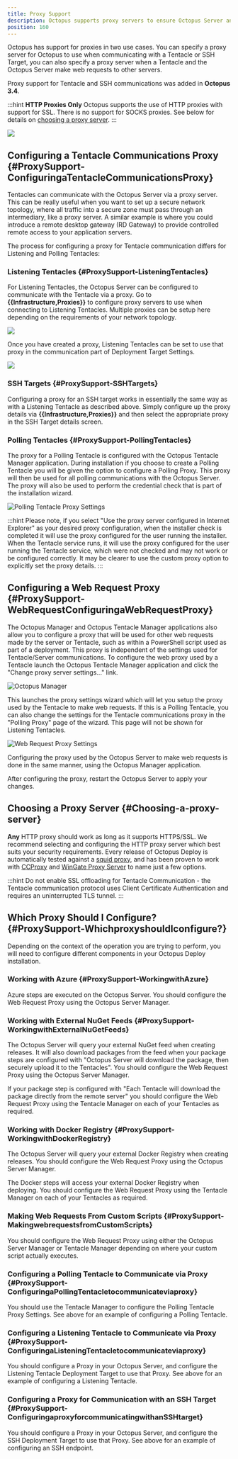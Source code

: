 ```yaml
---
title: Proxy Support
description: Octopus supports proxy servers to ensure Octopus Server and Tentacle can operate correctly.
position: 160
---
```


Octopus has support for proxies in two use cases. You can specify a proxy server for Octopus to use when communicating with a Tentacle or SSH Target, you can also specify a proxy server when a Tentacle and the Octopus Server make web requests to other servers.

Proxy support for Tentacle and SSH communications was added in **Octopus 3.4**.

:::hint
**HTTP Proxies Only**
Octopus supports the use of HTTP proxies with support for SSL. There is no support for SOCKS proxies. See below for details on [choosing a proxy server](#Choosing-a-proxy-server).
:::

![](images/proxy-support.png)

## Configuring a Tentacle Communications Proxy {#ProxySupport-ConfiguringaTentacleCommunicationsProxy}

Tentacles can communicate with the Octopus Server via a proxy server. This can be really useful when you want to set up a secure network topology, where all traffic into a secure zone must pass through an intermediary, like a proxy server. A similar example is where you could introduce a remote desktop gateway (RD Gateway) to provide controlled remote access to your application servers.

The process for configuring a proxy for Tentacle communication differs for Listening and Polling Tentacles:

### Listening Tentacles {#ProxySupport-ListeningTentacles}

For Listening Tentacles, the Octopus Server can be configured to communicate with the Tentacle via a proxy. Go to **{{Infrastructure,Proxies}}** to configure proxy servers to use when connecting to Listening Tentacles. Multiple proxies can be setup here depending on the requirements of your network topology.

![](images/proxy-create.png)

Once you have created a proxy, Listening Tentacles can be set to use that proxy in the communication part of Deployment Target Settings.

![](images/machine-proxy.png)

### SSH Targets {#ProxySupport-SSHTargets}

Configuring a proxy for an SSH target works in essentially the same way as with a Listening Tentacle as described above. Simply configure up the proxy details via **{{Infrastructure,Proxies}}** and then select the appropriate proxy in the SSH Target details screen.

### Polling Tentacles {#ProxySupport-PollingTentacles}

The proxy for a Polling Tentacle is configured with the Octopus Tentacle Manager application. During installation if you choose to create a Polling Tentacle you will be given the option to configure a Polling Proxy. This proxy will then be used for all polling communications with the Octopus Server. The proxy will also be used to perform the credential check that is part of the installation wizard.

![Polling Tentacle Proxy Settings](images/polling-tentacle-proxy-settings.png)

:::hint
Please note, if you select "Use the proxy server configured in Internet Explorer" as your desired proxy configuration, when the installer check is completed it will use the proxy configured for the user running the installer. When the Tentacle service runs, it will use the proxy configured for the user running the Tentacle service, which were not checked and may not work or be configured correctly. It may be clearer to use the custom proxy option to explicitly set the proxy details.
:::

## Configuring a Web Request Proxy {#ProxySupport-WebRequestConfiguringaWebRequestProxy}

The Octopus Manager and Octopus Tentacle Manager applications also allow you to configure a proxy that will be used for other web requests made by the server or Tentacle, such as within a PowerShell script used as part of a deployment. This proxy is independent of the settings used for Tentacle/Server communications. To configure the web proxy used by a Tentacle launch the Octopus Tentacle Manager application and click the "Change proxy server settings..." link.

![Octopus Manager](images/octopus-manager.png)

This launches the proxy settings wizard which will let you setup the proxy used by the Tentacle to make web requests. If this is a Polling Tentacle, you can also change the settings for the Tentacle communications proxy in the "Polling Proxy" page of the wizard. This page will not be shown for Listening Tentacles.

![Web Request Proxy Settings](images/web-request-proxy-settings.png)

Configuring the proxy used by the Octopus Server to make web requests is done in the same manner, using the Octopus Manager application. 

After configuring the proxy, restart the Octopus Server to apply your changes.

## Choosing a Proxy Server {#Choosing-a-proxy-server}

 **Any** HTTP proxy should work as long as it supports HTTPS/SSL. We recommend selecting and configuring the HTTP proxy server which best suits your security requirements. Every release of Octopus Deploy is automatically tested against a [squid proxy](http://www.squid-cache.org/), and has been proven to work with [CCProxy](http://www.youngzsoft.net/ccproxy/) and [WinGate Proxy Server](http://www.wingate.com/products/wingate/index.php) to name just a few options.

:::hint
Do not enable SSL offloading for Tentacle Communication - the Tentacle communication protocol uses Client Certificate Authentication and requires an uninterrupted TLS tunnel.
:::

## Which Proxy Should I Configure? {#ProxySupport-WhichproxyshouldIconfigure?}

Depending on the context of the operation you are trying to perform, you will need to configure different components in your Octopus Deploy installation.

### Working with Azure {#ProxySupport-WorkingwithAzure}

Azure steps are executed on the Octopus Server. You should configure the Web Request Proxy using the Octopus Server Manager.

### Working with External NuGet Feeds {#ProxySupport-WorkingwithExternalNuGetFeeds}

The Octopus Server will query your external NuGet feed when creating releases. It will also download packages from the feed when your package steps are configured with "Octopus Server will download the package, then securely upload it to the Tentacles". You should configure the Web Request Proxy using the Octopus Server Manager.

If your package step is configured with "Each Tentacle will download the package directly from the remote server" you should configure the Web Request Proxy using the Tentacle Manager on each of your Tentacles as required.

### Working with Docker Registry {#ProxySupport-WorkingwithDockerRegistry}

The Octopus Server will query your external Docker Registry when creating releases. You should configure the Web Request Proxy using the Octopus Server Manager.

The Docker steps will access your external Docker Registry when deploying. You should configure the Web Request Proxy using the Tentacle Manager on each of your Tentacles as required.

### Making Web Requests From Custom Scripts {#ProxySupport-MakingwebrequestsfromCustomScripts}

You should configure the Web Request Proxy using either the Octopus Server Manager or Tentacle Manager depending on where your custom script actually executes.

### Configuring a Polling Tentacle to Communicate via Proxy {#ProxySupport-ConfiguringaPollingTentacletocommunicateviaproxy}

You should use the Tentacle Manager to configure the Polling Tentacle Proxy Settings. See above for an example of configuring a Polling Tentacle.

### Configuring a Listening Tentacle to Communicate via Proxy {#ProxySupport-ConfiguringaListeningTentacletocommunicateviaproxy}

You should configure a Proxy in your Octopus Server, and configure the Listening Tentacle Deployment Target to use that Proxy. See above for an example of configuring a Listening Tentacle.

### Configuring a Proxy for Communication with an SSH Target {#ProxySupport-ConfiguringaproxyforcommunicatingwithanSSHtarget}

You should configure a Proxy in your Octopus Server, and configure the SSH Deployment Target to use that Proxy. See above for an example of configuring an SSH endpoint.
